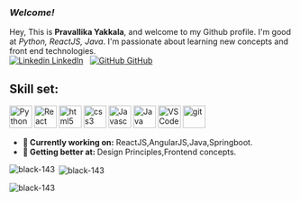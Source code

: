 ### _Welcome!_

Hey, This is <b>Pravallika Yakkala</b>, and welcome to my Github profile. I'm good at <i>Python, ReactJS, Java</i>. I'm passionate about learning new concepts and front end technologies.
&nbsp;
<br>[![Linkedin](https://i.stack.imgur.com/gVE0j.png) LinkedIn](https://www.linkedin.com/in/pravallika-yakkala-878ba31a0/)
&nbsp;
[![GitHub](https://i.stack.imgur.com/tskMh.png) GitHub](https://github.com/black-143)
&nbsp;
## Skill set:

<p align="left">
<img src="https://upload.wikimedia.org/wikipedia/commons/c/c3/Python-logo-notext.svg" height="auto" width="40" title="Python">
<img src="https://github.com/dustin100/dustin100/blob/master/assests/react-original.svg" height="auto" width="40" title="React">
<img src="https://raw.githubusercontent.com/dustin100/dustin100/master/assests/html5-original.svg" height="auto" width="40" title="html5">
<img src="https://raw.githubusercontent.com/dustin100/dustin100/master/assests/css3-original.svg" height="auto" width="40" title="css3">
<img src="https://github.com/dustin100/dustin100/blob/master/assests/javascript-plain.svg" height="auto" width="40" title="Javascript">
<img src="https://www.vectorlogo.zone/logos/java/java-icon.svg" height="auto" width="40" title="Java">
<img src="https://raw.githubusercontent.com/dustin100/dustin100/master/assests/visualstudio-plain.svg" height="auto" width="40" title="VS Code">
<img src="https://raw.githubusercontent.com/dustin100/dustin100/master/assests/git-original.svg" height="auto" width="40" title="git">

</p>
<ul>
<li>
  <b>🔭 Currently working on:</b> ReactJS,AngularJS,Java,Springboot.
   </li>
  <li>
     <b>🌱 Getting better at:  </b>  Design Principles,Frontend concepts.
   </li>
<!--   <li>
     <b>🤔 Exploring: </b> UI/UX design,Stock market.
   </li>
   <li>
      <b>⚗️ Experimenting on: </b> Optimizing things.
   </li>
   <li>
     <b>💬 Ask me about: </b> Anything frontend, dsa related.
   </li>
 
   <li>
     <b>📫 How to reach me: </b> shoot a mail.
   </li>
   
   <li>
     <b>⚡ Fun fact:  </b> making different poses when camera is good.
   </li> -->
</ul>
<!-- <img src="https://github-readme-stats.vercel.app/api?username=X0rD3v1L&show_icons=true&include_all_commits=true" width="425"/>
 -->

<!-- ![Leetcode Stats](https://leetcode.card.workers.dev/?username=black143&font=patrick_hand&extension=null&width=425) -->

<!--
**black-143/black-143** is a ✨ _special_ ✨ repository because its `README.md` (this file) appears on your GitHub profile.

Here are some ideas to get you started:

- 🔭 I’m currently working on ...
- 🌱 I’m currently learning ...
- 👯 I’m looking to collaborate on ...
- 🤔 I’m looking for help with ...
- 💬 Ask me about ...
- 📫 How to reach me: ...
- 😄 Pronouns: ...
- ⚡ Fun fact: ...
-->

<p><img align="left" src="https://github-readme-stats.vercel.app/api/top-langs?username=black-143&show_icons=true&locale=en&layout=compact" alt="black-143" /></p>

<p>&nbsp;<img align="center" src="https://github-readme-stats.vercel.app/api?username=black-143&show_icons=true&locale=en" alt="black-143" /></p>

<p><img align="center" src="https://github-readme-streak-stats.herokuapp.com/?user=black-143&" alt="black-143" /></p>

